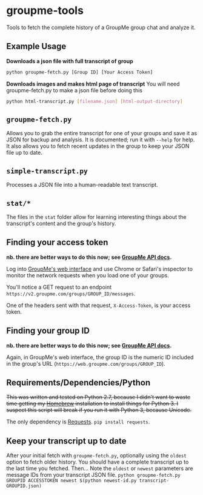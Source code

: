 # groupme-tools

Tools to fetch the complete history of a GroupMe group chat and analyze it.

## Example Usage

**Downloads a json file with full transcript of group** 

```bash
python groupme-fetch.py [Group ID] [Your Access Token]
```

**Downloads images and makes html page of transcript** 
You will need groupme-fetch.py to make a json file before doing this 

```bash
python html-transcript.py [filename.json] [html-output-directory]
```

## `groupme-fetch.py` 
Allows you to grab the entire transcript for one of your groups and save it as JSON for backup and analysis. It is documented; run it with `--help` for help. It also allows you to fetch recent updates in the group to keep your JSON file up to date.

## `simple-transcript.py` 
Processes a JSON file into a human-readable text transcript.

## `stat/*`
The files in the `stat` folder allow for learning interesting things about the transcript's content and the group's history.

## Finding your access token

**nb. there are better ways to do this now; see [GroupMe API docs](https://dev.groupme.com/docs/v3).**

Log into [GroupMe's web interface](https://web.groupme.com/groups) and use Chrome or Safari's inspector to monitor the network requests when you load one of your groups.

You'll notice a GET request to an endpoint `https://v2.groupme.com/groups/GROUP_ID/messages`.

One of the headers sent with that request, `X-Access-Token`, is your access token.

## Finding your group ID

**nb. there are better ways to do this now; see [GroupMe API docs](https://dev.groupme.com/docs/v3).**

Again, in GroupMe's web interface, the group ID is the numeric ID included in the group's URL (`https://web.groupme.com/groups/GROUP_ID`).

## Requirements/Dependencies/Python

~~This was written and tested on Python 2.7, because I didn't want to waste time getting my [Homebrew](https://github.com/mxcl/homebrew/wiki/Homebrew-and-Python) installation to install things for Python 3. I suspect this script will break if you run it with Python 3, because Unicode.~~

The only dependency is [Requests](http://docs.python-requests.org/en/latest/). `pip install requests`. 


## Keep your transcript up to date
After your initial fetch with `groupme-fetch.py`, optionally using the `oldest` option to fetch older history. You should have a complete transcript up to the last time you fetched. Then...
Note the `oldest` or `newest` parameters are message IDs from your transcript JSON file.
`python groupme-fetch.py GROUPID ACCESSTOKEN newest $(python newest-id.py transcript-GROUPID.json)`
